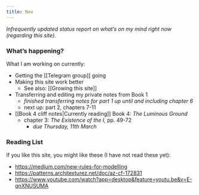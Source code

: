 ```yaml
---
title: Now
---
```


*Infrequently updated status report on what’s on my mind right now (regarding this site).*

### What’s happening?
What I am working on currently:

* Getting the [[Telegram group]] going
* Making this site work better
	* See also: [[Growing this site]]
* Transferring and editing my private notes from Book 1
	* *finished transferring notes for part 1 up until and including chapter 6*
	* next up: part 2, chapters 7-11
* [[Book 4 cliff notes|Currently reading]] Book 4: _The Luminous Ground_
	* chapter 3: _The Existence of the I_, pp. 49-72
		* *due Thursday, 11th March*

### Reading List
If you like this site, you might like these (I have not read these yet):

* <https://medium.com/new-rules-for-modelling>
* <https://patterns.architexturez.net/doc/az-cf-172831>
* https://www.youtube.com/watch?app=desktop&feature=youtu.be&v=E-qnXNUSUMA